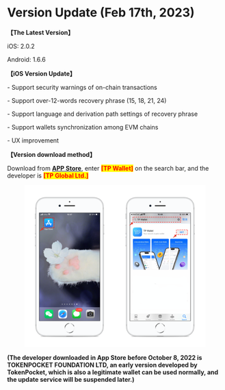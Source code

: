 # Version Update (Feb 17th, 2023)

**【The Latest Version】**

iOS: 2.0.2

Android: 1.6.6



**【iOS Version Update】**

\- Support security warnings of on-chain transactions

\- Support over-12-words recovery phrase (15, 18, 21, 24)

\- Support language and derivation path settings of recovery phrase

\- Support wallets synchronization among EVM chains

\- UX improvement



**【Version download method】‌**

&#x20; Download from [**APP Store**](https://apps.apple.com/hk/app/tp-global-wallet/id6444625622), enter <mark style="color:red;">**\[TP Wallet]**</mark> on the search bar, and the developer is <mark style="color:red;">**\[TP Global Ltd.]**</mark>

<figure><img src="../../.gitbook/assets/image (1).png" alt=""><figcaption></figcaption></figure>

**(The developer downloaded in App Store before October 8, 2022 is TOKENPOCKET FOUNDATION LTD, an early version developed by TokenPocket, which is also a legitimate wallet can be used normally, and the update service will be suspended later.)**
